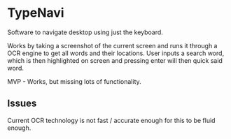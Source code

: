 # TypeNavi
Software to navigate desktop using just the keyboard.

Works by taking a screenshot of the current screen and runs it through a OCR engine to get all words and their locations. User inputs a search word, which is then highlighted on screen and pressing enter will then quick said word.

MVP - Works, but missing lots of functionality.

## Issues
Current OCR technology is not fast / accurate enough for this to be fluid enough.
